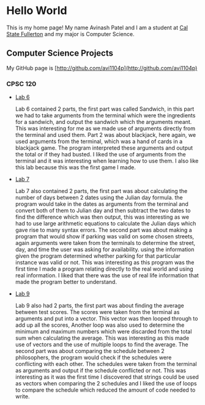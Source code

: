 # Hello World

This is my home page! My name Avinash Patel and I am a student at [Cal State Fullerton](http://www.fullerton.edu/) and my major is Computer Science.

## Computer Science Projects

My GitHub page is [http://github.com/avi1104p](http://github.com/avi1104p)

### CPSC 120

* [Lab 6](https://github.com/cpsc-fall-2023/cpsc-120-lab-06-christian-avi.git)

    Lab 6 contained 2 parts, the first part was called Sandwich, in this part we had to take arguments from the terminal which were the ingredients for a sandwich, and output the sandwich which the arguments meant. This was interesting for me as we made use of arguments directly from the terminal and used them. Part 2 was about blackjack, here again, we used arguments from the terminal, which was a hand of cards in a blackjack game. The program interpreted these arguments and output the total or if they had busted. I liked the use of arguments from the terminal and it was interesting when learning how to use them. I also like this lab because this was the first game I made.

* [Lab 7](https://github.com/cpsc-fall-2023/cpsc-120-lab-07-avi-ethan.git)

   Lab 7 also contained 2 parts, the first part was about calculating the number of days between 2 dates using the Julian day formula. the program would take in the dates as arguments from the terminal and convert both of them to Julian day and then subtract the two dates to find the difference which was then output, this was interesting as we had to use large arithmetic equations to calculate the Julian days which gave rise to many syntax errors. The second part was about making a program that would show if parking was valid on some chosen streets, again arguments were taken from the terminals to determine the street, day, and time the user was asking for availability. using the information given the program determined whether parking for that particular instance was valid or not. This was interesting as this program was the first time I made a program relating directly to the real world and using real information. I liked that there was the use of real life information that made the program better to understand.

* [Lab 9](https://github.com/cpsc-fall-2023/cpsc-120-lab-09-sam-avi.git)

    Lab 9 also had 2 parts, the first part was about finding the average between test scores. The scores were taken from the terminal as arguments and put into a vector. This vector was then looped through to add up all the scores, Another loop was also used to determine the minimum and maximum numbers which were discarded from the total sum when calculating the average. This was interesting as this made use of vectors and the use of multiple loops to find the average. The second part was about comparing the schedule between 2 philosophers, the program would check if the schedules were conflicting with each other. The schedules were taken from the terminal as arguments and output if the schedule conflicted or not. This was interesting as it was the first time I discovered that strings could be used as vectors when comparing the 2 schedules and I liked the use of loops to compare the schedule which reduced the amount of code needed to write.
